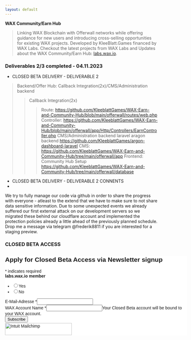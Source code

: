 ```yaml
---
layout: default
---
```



**WAX Community/Earn Hub**

> Linking WAX Blockchain with Offerwall networks while offering guidance for new users and introducing cross-selling opportunities for existing WAX projects. 
> Developed by KleeBlatt.Games financed by WAX Labs. Checkout the latest projects from WAX Labs and Updates about the WAX Community/Earn Hub: [labs.wax.io](https://labs.wax.io/).




### Deliverables 2/3 completed - 04.11.2023

- CLOSED BETA DELIVERY - DELIVERABLE 2

> Backend/Offer Hub: Callback Integration(2x)/CMS/Administration backend
>> Callback Integration(2x)
>>> Route: https://github.com/KleeblattGames/WAX-Earn-and-Community-Hub/blob/main/offerwall/routes/web.php
>>> Controller: https://github.com/KleeblattGames/WAX-Earn-and-Community-Hub/blob/main/offerwall/app/Http/Controllers/EarnController.php
>> CMS/Administration backend
>>> laravel aragon backend https://github.com/KleeblattGames/argon-dashboard-laravel
>>> CMS: https://github.com/KleeblattGames/WAX-Earn-and-Community-Hub/tree/main/offerwall/app
> Frontend: Community Hub Setup
>> https://github.com/KleeblattGames/WAX-Earn-and-Community-Hub/tree/main/offerwall/database

- CLOSED BETA DELIVERY - DELIVERABLE 2 CONNENTS
- 
We try to fully manage our code via github in order to share the progress with everyone - atleast to the extend that we have to make sure to not share data sensitive information. Due to some unexpected events we already suffered our first external attack on our development servers so we migrated these behind our cloudflare account and implemented the protection policies already a little ahead of the previously planned schedule. Drop me a message via telegram @frederik8811 if you are interested for a staging preview.
      




### CLOSED BETA ACCESS

<div id="mc_embed_shell">
      <link href="//cdn-images.mailchimp.com/embedcode/classic-061523.css" rel="stylesheet" type="text/css">
  <style type="text/css">
        #mc_embed_signup{background:#fff; false;clear:left; font:14px Helvetica,Arial,sans-serif; width: 600px;}
        /* Add your own Mailchimp form style overrides in your site stylesheet or in this style block.
           We recommend moving this block and the preceding CSS link to the HEAD of your HTML file. */
</style>
<div id="mc_embed_signup">
    <form action="https://games.us10.list-manage.com/subscribe/post?u=538ea802504bed43ad0cd1155&amp;id=c458ec83d8&amp;f_id=009fd1e5f0" method="post" id="mc-embedded-subscribe-form" name="mc-embedded-subscribe-form" class="validate" target="_blank">
        <div id="mc_embed_signup_scroll"><h2>Apply for Closed Beta Access via Newsletter signup</h2>
            <div class="indicates-required"><span class="asterisk">*</span> indicates required</div>
            <div class="mc-field-group input-group"><strong>labs.wax.io member </strong><ul><li><input type="radio" name="MMERGE7" id="mce-MMERGE70" value="Yes"><label for="mce-MMERGE70">Yes</label></li><li><input type="radio" name="MMERGE7" id="mce-MMERGE71" value="No"><label for="mce-MMERGE71">No</label></li></ul></div><div class="mc-field-group"><label for="mce-EMAIL">E-Mail-Adresse <span class="asterisk">*</span></label><input type="email" name="EMAIL" class="required email" id="mce-EMAIL" required="" value=""></div><div class="mc-field-group"><label for="mce-MMERGE6">WAX Account Name <span class="asterisk">*</span></label><input type="text" name="MMERGE6" class="required text" id="mce-MMERGE6" required="" value=""><span id="mce-MMERGE6-HELPERTEXT" class="helper_text">Your Closed Beta account will be bound to your WAX account.</span></div>
        <div id="mce-responses" class="clear foot">
            <div class="response" id="mce-error-response" style="display: none;"></div>
            <div class="response" id="mce-success-response" style="display: none;"></div>
        </div>
    <div aria-hidden="true" style="position: absolute; left: -5000px;">
        /* real people should not fill this in and expect good things - do not remove this or risk form bot signups */
        <input type="text" name="b_538ea802504bed43ad0cd1155_c458ec83d8" tabindex="-1" value="">
    </div>
        <div class="optionalParent">
            <div class="clear foot">
                <input type="submit" name="subscribe" id="mc-embedded-subscribe" class="button" value="Subscribe">
                <p style="margin: 0px auto;"><a href="http://eepurl.com/iDfTDY" title="Mailchimp - email marketing made easy and fun"><span style="display: inline-block; background-color: transparent; border-radius: 4px;"><img class="refferal_badge" src="https://digitalasset.intuit.com/render/content/dam/intuit/mc-fe/en_us/images/intuit-mc-rewards-text-dark.svg" alt="Intuit Mailchimp" style="width: 220px; height: 40px; display: flex; padding: 2px 0px; justify-content: center; align-items: center;"></span></a></p>
            </div>
        </div>
    </div>
</form>
</div>
<script type="text/javascript" src="//s3.amazonaws.com/downloads.mailchimp.com/js/mc-validate.js"></script><script type="text/javascript">(function($) {window.fnames = new Array(); window.ftypes = new Array();fnames[7]='MMERGE7';ftypes[7]='radio';fnames[0]='EMAIL';ftypes[0]='email';fnames[6]='MMERGE6';ftypes[6]='text';fnames[1]='FNAME';ftypes[1]='text';fnames[2]='LNAME';ftypes[2]='text';fnames[3]='ADDRESS';ftypes[3]='address';fnames[4]='PHONE';ftypes[4]='phone';fnames[5]='BIRTHDAY';ftypes[5]='birthday';}(jQuery));var $mcj = jQuery.noConflict(true);</script></div>
<script id="mcjs">!function(c,h,i,m,p){m=c.createElement(h),p=c.getElementsByTagName(h)[0],m.async=1,m.src=i,p.parentNode.insertBefore(m,p)}(document,"script","https://chimpstatic.com/mcjs-connected/js/users/538ea802504bed43ad0cd1155/069200c6fc28029b270343ee9.js");</script>



 
